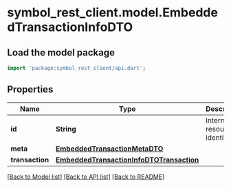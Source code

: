 # symbol_rest_client.model.EmbeddedTransactionInfoDTO

## Load the model package
```dart
import 'package:symbol_rest_client/api.dart';
```

## Properties
Name | Type | Description | Notes
------------ | ------------- | ------------- | -------------
**id** | **String** | Internal resource identifier. | 
**meta** | [**EmbeddedTransactionMetaDTO**](EmbeddedTransactionMetaDTO.md) |  | 
**transaction** | [**EmbeddedTransactionInfoDTOTransaction**](EmbeddedTransactionInfoDTOTransaction.md) |  | 

[[Back to Model list]](../README.md#documentation-for-models) [[Back to API list]](../README.md#documentation-for-api-endpoints) [[Back to README]](../README.md)


